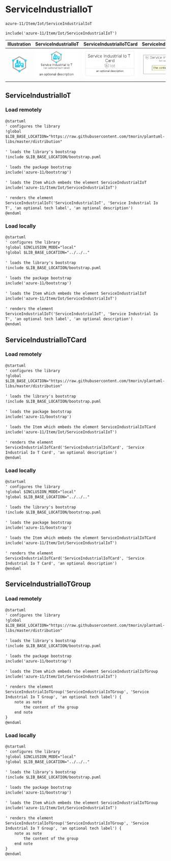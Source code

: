 # ServiceIndustrialIoT


```text
azure-11/Item/Iot/ServiceIndustrialIoT
```

```text
include('azure-11/Item/Iot/ServiceIndustrialIoT')
```



| Illustration | ServiceIndustrialIoT | ServiceIndustrialIoTCard | ServiceIndustrialIoTGroup |
| :---: | :---: | :---: | :---: |
| ![illustration for Illustration](../../../azure-11/Item/Iot/ServiceIndustrialIoT.png) | ![illustration for ServiceIndustrialIoT](../../../azure-11/Item/Iot/ServiceIndustrialIoT.Local.png) | ![illustration for ServiceIndustrialIoTCard](../../../azure-11/Item/Iot/ServiceIndustrialIoTCard.Local.png) | ![illustration for ServiceIndustrialIoTGroup](../../../azure-11/Item/Iot/ServiceIndustrialIoTGroup.Local.png) |




## ServiceIndustrialIoT

### Load remotely
```plantuml
@startuml
' configures the library
!global $LIB_BASE_LOCATION="https://raw.githubusercontent.com/tmorin/plantuml-libs/master/distribution"

' loads the library's bootstrap
!include $LIB_BASE_LOCATION/bootstrap.puml

' loads the package bootstrap
include('azure-11/bootstrap')

' loads the Item which embeds the element ServiceIndustrialIoT
include('azure-11/Item/Iot/ServiceIndustrialIoT')

' renders the element
ServiceIndustrialIoT('ServiceIndustrialIoT', 'Service Industrial Io T', 'an optional tech label', 'an optional description')
@enduml
```

### Load locally
```plantuml
@startuml
' configures the library
!global $INCLUSION_MODE="local"
!global $LIB_BASE_LOCATION="../../.."

' loads the library's bootstrap
!include $LIB_BASE_LOCATION/bootstrap.puml

' loads the package bootstrap
include('azure-11/bootstrap')

' loads the Item which embeds the element ServiceIndustrialIoT
include('azure-11/Item/Iot/ServiceIndustrialIoT')

' renders the element
ServiceIndustrialIoT('ServiceIndustrialIoT', 'Service Industrial Io T', 'an optional tech label', 'an optional description')
@enduml
```

## ServiceIndustrialIoTCard

### Load remotely
```plantuml
@startuml
' configures the library
!global $LIB_BASE_LOCATION="https://raw.githubusercontent.com/tmorin/plantuml-libs/master/distribution"

' loads the library's bootstrap
!include $LIB_BASE_LOCATION/bootstrap.puml

' loads the package bootstrap
include('azure-11/bootstrap')

' loads the Item which embeds the element ServiceIndustrialIoTCard
include('azure-11/Item/Iot/ServiceIndustrialIoT')

' renders the element
ServiceIndustrialIoTCard('ServiceIndustrialIoTCard', 'Service Industrial Io T Card', 'an optional description')
@enduml
```

### Load locally
```plantuml
@startuml
' configures the library
!global $INCLUSION_MODE="local"
!global $LIB_BASE_LOCATION="../../.."

' loads the library's bootstrap
!include $LIB_BASE_LOCATION/bootstrap.puml

' loads the package bootstrap
include('azure-11/bootstrap')

' loads the Item which embeds the element ServiceIndustrialIoTCard
include('azure-11/Item/Iot/ServiceIndustrialIoT')

' renders the element
ServiceIndustrialIoTCard('ServiceIndustrialIoTCard', 'Service Industrial Io T Card', 'an optional description')
@enduml
```

## ServiceIndustrialIoTGroup

### Load remotely
```plantuml
@startuml
' configures the library
!global $LIB_BASE_LOCATION="https://raw.githubusercontent.com/tmorin/plantuml-libs/master/distribution"

' loads the library's bootstrap
!include $LIB_BASE_LOCATION/bootstrap.puml

' loads the package bootstrap
include('azure-11/bootstrap')

' loads the Item which embeds the element ServiceIndustrialIoTGroup
include('azure-11/Item/Iot/ServiceIndustrialIoT')

' renders the element
ServiceIndustrialIoTGroup('ServiceIndustrialIoTGroup', 'Service Industrial Io T Group', 'an optional tech label') {
    note as note
        the content of the group
    end note
}
@enduml
```

### Load locally
```plantuml
@startuml
' configures the library
!global $INCLUSION_MODE="local"
!global $LIB_BASE_LOCATION="../../.."

' loads the library's bootstrap
!include $LIB_BASE_LOCATION/bootstrap.puml

' loads the package bootstrap
include('azure-11/bootstrap')

' loads the Item which embeds the element ServiceIndustrialIoTGroup
include('azure-11/Item/Iot/ServiceIndustrialIoT')

' renders the element
ServiceIndustrialIoTGroup('ServiceIndustrialIoTGroup', 'Service Industrial Io T Group', 'an optional tech label') {
    note as note
        the content of the group
    end note
}
@enduml
```

